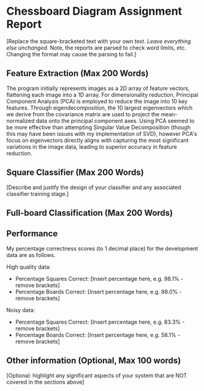 # Chessboard Diagram Assignment Report

[Replace the square-bracketed text with your own text. *Leave everything else unchanged.*
Note, the reports are parsed to check word limits, etc. Changing the format may cause
the parsing to fail.]

## Feature Extraction (Max 200 Words)

The program initially represents images as a 2D array of feature vectors, flattening each image into a 1D array. For dimensionality reduction, Principal Component Analysis (PCA) is employed to reduce the image into 10 key features. Through eigendecomposition, the 10 largest eigenvectors which we derive from the covariance matrix are used to project the mean-normalized data onto the principal component axes. Using PCA seemed to be more effective than attempting Singular Value Decomposition (though this may have been issues with my implementation of SVD), however PCA's focus on eigenvectors directly aligns with capturing the most significant variations in the image data, leading to superior accuracy in feature reduction.

## Square Classifier (Max 200 Words)

[Describe and justify the design of your classifier and any associated classifier training
stage.]

## Full-board Classification (Max 200 Words)



## Performance

My percentage correctness scores (to 1 decimal place) for the development data are as follows.

High quality data:

- Percentage Squares Correct: [Insert percentage here, e.g. 98.1% - remove brackets]
- Percentage Boards Correct: [Insert percentage here, e.g. 98.0% - remove brackets]

Noisy data:

- Percentage Squares Correct: [Insert percentage here, e.g. 83.3% - remove brackets]
- Percentage Boards Correct: [Insert percentage here, e.g. 58.1% - remove brackets]

## Other information (Optional, Max 100 words)

[Optional: highlight any significant aspects of your system that are NOT covered in the
sections above]
